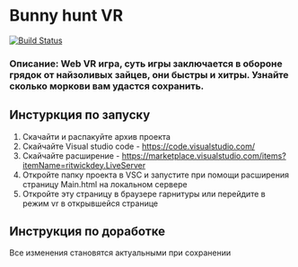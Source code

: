 # Bunny hunt VR

[![Build Status](https://dev.azure.com/rtuitlab/RTU%20IT%20Lab/_apis/build/status/RTUITLab.WebVRShoot?branchName=master)](https://dev.azure.com/rtuitlab/RTU%20IT%20Lab/_build/latest?definitionId=121&branchName=master)

### Описание: Web VR игра, суть игры заключается в обороне грядок от найзоливых зайцев, они быстры и хитры. Узнайте сколько моркови вам удастся сохранить.

## Инстуркция по запуску
1) Скачайти и распакуйте архив проекта
2) Скайчайте Visual studio code - https://code.visualstudio.com/
3) Скайчайте расширение - https://marketplace.visualstudio.com/items?itemName=ritwickdey.LiveServer
4) Откройте папку проекта в VSC и запустите при помощи расширения страницу Main.html на локальном сервере
5) Откройте эту страницу в браузере гарнитуры или перейдите в режим vr в открывшейся странице

## Инструкция по доработке
Все изменения становятся актуальными при сохранении 


